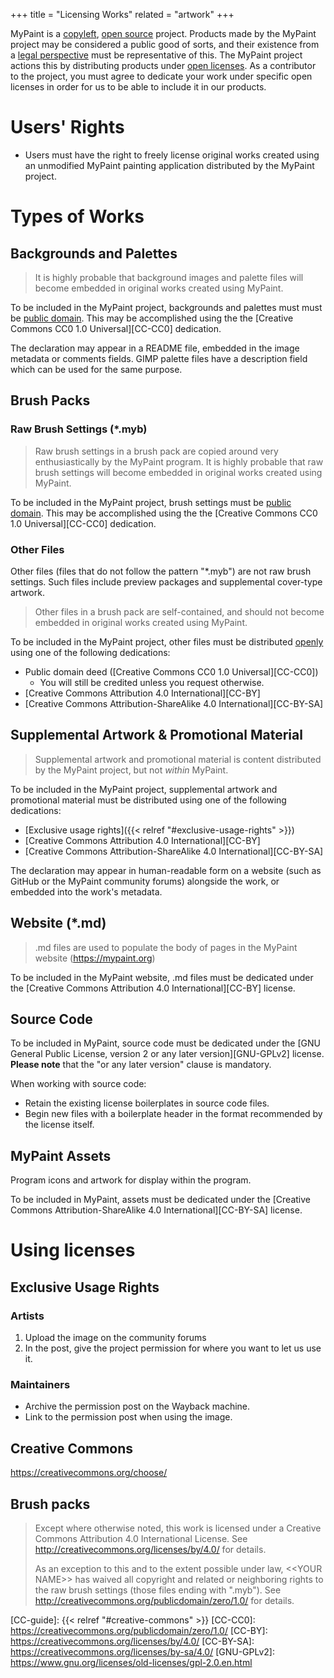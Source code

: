 +++
title = "Licensing Works"
related = "artwork"
+++

MyPaint is a [copyleft][wiki-copyleft], [open source][wiki-foss-def] project. Products
made by the MyPaint project may be considered a public good of sorts, and their
existence from a [legal perspective][wiki-ip] must be representative of this. The MyPaint project
actions this by distributing products under [open licenses][wiki-open-license]. As
a contributor to the project, you must agree to dedicate your work under specific
open licenses in order for us to be able to include it in our products.<!--more-->

[wiki-copyleft]: https://en.wikipedia.org/wiki/Copyleft
[wiki-foss-def]: https://en.wikipedia.org/wiki/The_Open_Source_Definition
[wiki-ip]: https://en.wikipedia.org/wiki/Intellectual_property
[wiki-open-license]: https://en.wikipedia.org/wiki/Free_license
[wiki-foss-license]: https://en.wikipedia.org/wiki/Open-source_license
[wiki-public-domain]: https://en.wikipedia.org/wiki/Public_domain

# Users' Rights
- Users must have the right to freely license original works created using
an unmodified MyPaint painting application distributed by the MyPaint project.

# Types of Works
## Backgrounds and Palettes
> It is highly probable that background images and palette files will become embedded
in original works created using MyPaint.

To be included in the MyPaint project, backgrounds and palettes must must be [public domain][wiki-public-domain].
This may be accomplished using the the [Creative Commons CC0 1.0 Universal][CC-CC0]
dedication.

The declaration may appear in a README file, embedded in the image metadata or comments
fields. GIMP palette files have a description field which can be used for the same
purpose.

## Brush Packs
### Raw Brush Settings (\*.myb)
> Raw brush settings in a brush pack are copied around very enthusiastically by
the MyPaint program. It is highly probable that raw brush settings will become embedded
in original works created using MyPaint.

To be included in the MyPaint project, brush settings must be [public domain][wiki-public-domain].
This may be accomplished using the the [Creative Commons CC0 1.0 Universal][CC-CC0]
dedication.

### Other Files
Other files (files that do not follow the pattern "\*.myb") are not raw brush settings.
Such files include preview packages and supplemental cover-type artwork.

> Other files in a brush pack are self-contained, and should not become embedded
in original works created using MyPaint.

To be included in the MyPaint project, other files must be distributed [openly][wiki-open-license]
using one of the following dedications:
- Public domain deed ([Creative Commons CC0 1.0 Universal][CC-CC0])
    - You will still be credited unless you request otherwise.
- [Creative Commons Attribution 4.0 International][CC-BY]
- [Creative Commons Attribution-ShareAlike 4.0 International][CC-BY-SA]

## Supplemental Artwork & Promotional Material
> Supplemental artwork and promotional material is content distributed by the MyPaint
project, but not *within* MyPaint.

To be included in the MyPaint project, supplemental artwork and promotional material
must be distributed using one of the following dedications:
- [Exclusive usage rights]({{< relref "#exclusive-usage-rights" >}})
- [Creative Commons Attribution 4.0 International][CC-BY]
- [Creative Commons Attribution-ShareAlike 4.0 International][CC-BY-SA]

The declaration may appear in human-readable form on a website (such as GitHub or
the MyPaint community forums) alongside the work, or embedded into the work's metadata.

## Website (\*.md)
> .md files are used to populate the body of pages in the MyPaint website (https://mypaint.org)

To be included in the MyPaint website, .md files must be dedicated under the
[Creative Commons Attribution 4.0 International][CC-BY] license.

## Source Code
To be included in MyPaint, source code must be dedicated under the
[GNU General Public License, version 2 or any later version][GNU-GPLv2] license.
**Please note** that the "or any later version" clause is mandatory.

When working with source code:
- Retain the existing license boilerplates in source code files.
- Begin new files with a boilerplate header in the format recommended by
the license itself.


## MyPaint Assets
Program icons and artwork for display within the program.

To be included in MyPaint, assets must be dedicated under the [Creative Commons
Attribution-ShareAlike 4.0 International][CC-BY-SA] license.

# Using licenses
## Exclusive Usage Rights
### Artists
1. Upload the image on the community forums
2. In the post, give the project permission for where you want to let us use it.

### Maintainers
- Archive the permission post on the Wayback machine.
- Link to the permission post when using the image.

## Creative Commons
https://creativecommons.org/choose/

## Brush packs
> Except where otherwise noted, this work is licensed under a Creative Commons Attribution 4.0 International License. See <http://creativecommons.org/licenses/by/4.0/> for details.
>
> As an exception to this and to the extent possible under law, \<\<YOUR NAME\>\> has waived all copyright and related or neighboring rights to the raw brush settings (those files ending with ".myb"). See <http://creativecommons.org/publicdomain/zero/1.0/> for details.

[CC-guide]: {{< relref "#creative-commons" >}}
[CC-CC0]: https://creativecommons.org/publicdomain/zero/1.0/
[CC-BY]: https://creativecommons.org/licenses/by/4.0/
[CC-BY-SA]: https://creativecommons.org/licenses/by-sa/4.0/
[GNU-GPLv2]: https://www.gnu.org/licenses/old-licenses/gpl-2.0.en.html
